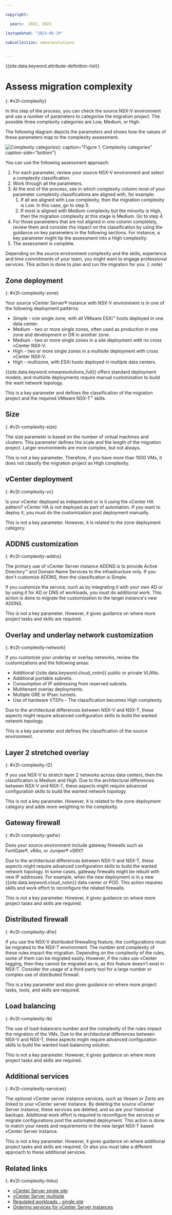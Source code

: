 ```yaml
---

copyright:

  years:  2022, 2023

lastupdated: "2023-06-19"

subcollection: vmwaresolutions


---
```


{{site.data.keyword.attribute-definition-list}}

# Assess migration complexity
{: #v2t-complexity}

In this step of the process, you can check the source NSX-V environment and use a number of parameters to categorize the migration project. The possible three complexity categories are Low, Medium, or High.

The following diagram depicts the parameters and shows how the values of these parameters map to the complexity assessment.

![Complexity categories](../../images/v2t-diagrams-criteria.svg "Complexity categories"){: caption="Figure 1. Complexity categories" caption-side="bottom"}

You can use the following assessment approach:

1. For each parameter, review your source NSX-V environment and select a complexity classification.
2. Work through all the parameters.
3. At the end of the process, see in which complexity column most of your parameter complexity classifications are aligned with, for example:
   1. If all are aligned with Low complexity, then the migration complexity is Low. In this case, go to step 5.
   2. If most is aligned with Medium complexity but the minority is High, then the migration complexity at this stage is Medium. Go to step 4.
4. For those parameters that are not aligned in one column completely, review them and consider the impact on the classification by using the guidance on key parameters in the following sections. For instance, a key parameter might tip the assessment into a High complexity.
5. The assessment is complete.

Depending on the source environment complexity and the skills, experience and time commitments of your team, you might want to engage professional services. This action is done to plan and run the migration for you.
{: note}

## Zone deployment
{: #v2t-complexity-zone}

Your source vCenter Server® instance with NSX-V environment is in one of the following deployment patterns:

* Simple - one single zone, with all VMware ESXi™ hosts deployed in one data center.
* Medium - two or more single zones, often used as production in one zone and development or DR in another zone.
* Medium - two or more single zones in a site deployment with no cross vCenter NSX-V.
* High - two or more single zones in a multisite deployment with cross vCenter NSX-V.
* High - multizone, with ESXi hosts deployed in multiple data centers.

{{site.data.keyword.vmwaresolutions_full}} offers standard deployment models, and multisite deployments require manual customization to build the want network topology. 

This is a key parameter and defines the classification of the migration project and the required VMware NSX-T™ skills.

## Size
{: #v2t-complexity-size}

The size parameter is based on the number of virtual machines and clusters. This parameter defines the scale and the length of the migration project. Larger environments are more complex, but not always.

This is not a key parameter. Therefore, if you have more than 1000 VMs, it does not classify the migration project as High complexity.

## vCenter deployment
{: #v2t-complexity-vc}

Is your vCenter deployed as independent or is it using the vCenter HA pattern? vCenter HA is not deployed as part of automation. If you want to deploy it, you must do the customization post deployment manually.

This is not a key parameter. However, it is related to the zone deployment category. 

## ADDNS customization
{: #v2t-complexity-addns}

The primary use of vCenter Server instance ADDNS is to provide Active Directory™ and Domain Name Services to the infrastructure only. If you don't customize ADDNS, then the classification is Simple.

If you customize the service, such as by integrating it with your own AD or by using it for AD or DNS of workloads, you must do additional work. This action is done to migrate the customization to the target instance's new ADDNS.

This is not a key parameter. However, it gives guidance on where more project tasks and skills are required.

## Overlay and underlay network customization
{: #v2t-complexity-network}

If you customize your underlay or overlay networks, review the customizations and the following areas:

* Additional {{site.data.keyword.cloud_notm}} public or private VLANs.
* Additional portable subnets.
* Consumption of IP addressing from reserved subnets.
* Multitenant overlay deployments.
* Multiple GRE or IPsec tunnels.
* Use of hardware VTEPs - The classification becomes High complexity.

Due to the architectural differences between NSX-V and NSX-T, these aspects might require advanced configuration skills to build the wanted network topology. 

This is a key parameter and defines the classification of the source environment. 

## Layer 2 stretched overlay
{: #v2t-complexity-l2}

If you use NSX-V to stretch layer 2 networks across data centers, then the classification is Medium and High. Due to the architectural differences between NSX-V and NSX-T, these aspects might require advanced configuration skills to build the wanted network topology. 

This is not a key parameter. However, it is related to the zone deployment category and adds more weighting to the complexity. 

## Gateway firewall
{: #v2t-complexity-gwfw}

Does your source environment include gateway firewalls such as FortiGate®, vRAs, or Juniper® vSRX?

Due to the architectural differences between NSX-V and NSX-T, these aspects might require advanced configuration skills to build the wanted network topology. In some cases, gateway firewalls might be rebuilt with new IP addresses. For example, when the new deployment is in a new {{site.data.keyword.cloud_notm}} data center or POD. This action requires skills and work effort to reconfigure the related firewalls.

This is not a key parameter. However, it gives guidance on where more project tasks and skills are required.

## Distributed firewall
{: #v2t-complexity-dfw}

If you use the NSX-V distributed firewalling feature, the configurations must be migrated to the NSX-T environment. The number and complexity of these rules impact the migration. Depending on the complexity of the rules, some of them can be migrated easily. However, if the rules use vCenter tagging, then they cannot be migrated as-is, as this feature doesn't exist in NSX-T. Consider the usage of a third-party tool for a large number or complex use of distributed firewall.

This is a key parameter and also gives guidance on where more project tasks, tools, and skills are required. 

## Load balancing
{: #v2t-complexity-lb}

The use of load-balancers number and the complexity of the rules impact the migration of the VMs. Due to the architectural differences between NSX-V and NSX-T, these aspects might require advanced configuration skills to build the wanted load-balancing solution.

This is not a key parameter. However, it gives guidance on where more project tasks and skills are required.

## Additional services
{: #v2t-complexity-services}

The optional vCenter server instance services, such as Veeam or Zerto are linked to your vCenter server instance. By deleting the source vCenter Server instance, these services are deleted, and so are your historical backups. Additional work effort is required to reconfigure the services or migrate configurations post the automated deployment. This action is done to match your needs and requirements in the new target NSX-T based vCenter Server instance.

This is not a key parameter. However, it gives guidance on where additional project tasks and skills are required. Or also you must take a different approach to these additional services.


## Related links
{: #v2t-complexity-links}

* [vCenter Server single site](/docs/vmwaresolutions?topic=vmwaresolutions-vc_vcenterserveroverview)
* [vCenter Server multisite](/docs/vmwaresolutions?topic=vmwaresolutions-vc_multisite)
* [Regulated workloads - single site](/docs/vmwaresolutions?topic=vmwaresolutions-vrw-overview)
* [Ordering services for vCenter Server instances](/docs/vmwaresolutions?topic=vmwaresolutions-vc_addingservices)
